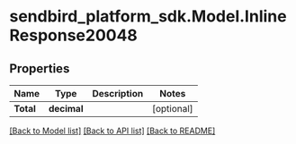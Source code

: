 
# sendbird_platform_sdk.Model.InlineResponse20048

## Properties

Name | Type | Description | Notes
------------ | ------------- | ------------- | -------------
**Total** | **decimal** |  | [optional] 

[[Back to Model list]](../README.md#documentation-for-models)
[[Back to API list]](../README.md#documentation-for-api-endpoints)
[[Back to README]](../README.md)

